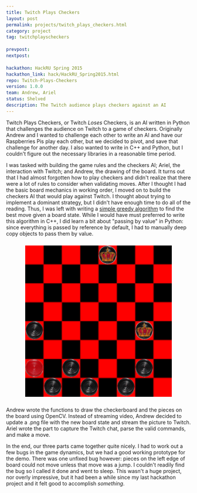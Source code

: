 ```yaml
---
title: Twitch Plays Checkers
layout: post
permalink: projects/twitch_plays_checkers.html
category: project
tag: twitchplayscheckers

prevpost:
nextpost:

hackathon: HackRU Spring 2015
hackathon_link: hack/HackRU_Spring2015.html
repo: Twitch-Plays-Checkers
version: 1.0.0
team: Andrew, Ariel
status: Shelved
description: The Twitch audience plays checkers against an AI
---
```


Twitch Plays Checkers, or Twitch _Loses_ Checkers, is an AI written in Python that challenges the audience on Twitch to a game of checkers. Originally Andrew and I wanted to challenge each other to write an AI and have our Raspberries Pis play each other, but we decided to pivot, and save that challenge for another day. I also wanted to write in C++ and Python, but I couldn't figure out the necessary libraries in a reasonable time period.

I was tasked with building the game rules and the checkers AI; Ariel, the interaction with Twitch; and Andrew, the drawing of the board. It turns out that I had almost forgotten how to play checkers and didn't realize that there were a lot of rules to consider when validating moves. After I thought I had the basic board mechanics in working order, I moved on to build the checkers AI that would play against Twitch. I thought about trying to implement a dominant strategy, but I didn't have enough time to do all of the reading. Thus, I was left with writing a [simple greedy algorithm](https://github.com/mpoegel/TwitchPlaysCheckers/blob/master/lib/ai.py) to find the best move given a board state. While I would have must preferred to write this algorithm in C++, I did learn a bit about "passing by value" in Python: since everything is passed by reference by default, I had to manually deep copy objects to pass them by value.

<div style="text-align:center; padding:10px;">
<a class="fancyBox" rel="twitch-plays-checkers"  href="/img/projects/twitch_plays_checkers/board_example.png">
<img src="/img/projects/twitch_plays_checkers/board_example.png"
		alt="Board Example"
		style="width:400px;"
		title="Example of the checkers board during a test game." />
</a>
</div>

Andrew wrote the functions to draw the checkerboard and the pieces on the board using OpenCV. Instead of streaming video, Andrew decided to update a .png file with the new board state and stream the picture to Twitch. Ariel wrote the part to capture the Twitch chat, parse the valid commands, and make a move.

In the end, our three parts came together quite nicely. I had to work out a few bugs in the game dynamics, but we had a good working prototype for the demo. There was one unfixed bug however: pieces on the left edge of board could not move unless that move was a jump. I couldn't readily find the bug so I called it done and went to sleep. This wasn't a huge project, nor overly impressive, but it had been a while since my last hackathon project and it felt good to accomplish _something_.
